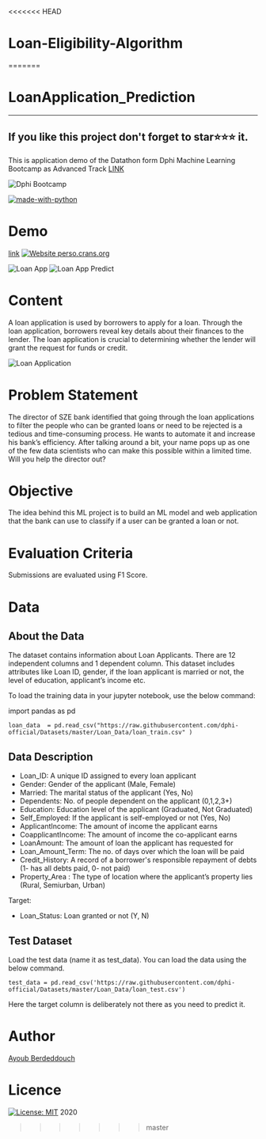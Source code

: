 <<<<<<< HEAD
# Loan-Eligibility-Algorithm
=======
# LoanApplication_Prediction

---
If you like this project don't forget to star⭐⭐⭐ it.
---


This is application demo of the Datathon form Dphi Machine Learning Bootcamp as Advanced Track [LINK](https://dphi.tech/bootcamps/machine-learning-online-bootcamp/)

![Dphi Bootcamp](https://github.com/ayoub-berdeddouch/LoanApplication_Prediction/blob/main/dphi_bc_advanced.PNG)


[![made-with-python](https://img.shields.io/badge/Made%20with-Python-1f425f.svg)](https://www.python.org/)


# Demo

[link](https://loan-app-prediciton.herokuapp.com/)   [![Website perso.crans.org](https://img.shields.io/website-up-down-green-red/http/perso.crans.org.svg)](http://perso.crans.org/)

![Loan App](https://github.com/ayoub-berdeddouch/LoanApplication_Prediction/blob/main/loan_app.PNG)
![Loan App Predict](https://github.com/ayoub-berdeddouch/LoanApplication_Prediction/blob/main/make_pred.PNG)

# Content

A loan application is used by borrowers to apply for a loan. Through the loan application, borrowers reveal key details about their finances to the lender. The loan application is crucial to determining whether the lender will grant the request for funds or credit.

![Loan Application](https://dphi-courses.s3.ap-south-1.amazonaws.com/Datathons/loan.png)

# Problem Statement

The director of SZE bank identified that going through the loan applications to filter the people who can be granted loans or need to be rejected is a tedious and time-consuming process. He wants to automate it and increase his bank’s efficiency. After talking around a bit, your name pops up as one of the few data scientists who can make this possible within a limited time. Will you help the director out? 


# Objective

The idea behind this ML project is to build an ML model and web application that the bank can use to classify if a user can be granted a loan or not.

# Evaluation Criteria

Submissions are evaluated using F1 Score.


# Data 

## About the Data
The dataset contains information about Loan Applicants. There are 12 independent columns and 1 dependent column. This dataset includes attributes like Loan ID, gender, if the loan applicant is married or not, the level of education, applicant’s income etc. 

To load the training data in your jupyter notebook, use the below command:

import pandas as pd
```
loan_data  = pd.read_csv("https://raw.githubusercontent.com/dphi-official/Datasets/master/Loan_Data/loan_train.csv" )
```

## Data Description

* Loan_ID: A unique ID assigned to every loan applicant
* Gender: Gender of the applicant (Male, Female)
* Married: The marital status of the applicant (Yes, No)
* Dependents: No. of people dependent on the applicant (0,1,2,3+)
* Education: Education level of the applicant (Graduated, Not Graduated)
* Self_Employed: If the applicant is self-employed or not (Yes, No)
* ApplicantIncome: The amount of income the applicant earns
* CoapplicantIncome: The amount of income the co-applicant earns
* LoanAmount: The amount of loan the applicant has requested for
* Loan_Amount_Term: The  no. of days over which the loan will be paid
* Credit_History: A record of a borrower's responsible repayment of debts (1- has all debts paid, 0- not paid)
* Property_Area : The type of location where the applicant’s property lies (Rural, Semiurban, Urban)

Target:

* Loan_Status: Loan granted or not (Y, N)



## Test Dataset

Load the test data (name it as test_data). You can load the data using the below command.
```
test_data = pd.read_csv('https://raw.githubusercontent.com/dphi-official/Datasets/master/Loan_Data/loan_test.csv')
```
Here the target column is deliberately not there as you need to predict it.


# Author 

[Ayoub Berdeddouch](https://github.com/ayoub-berdeddouch)

# Licence 

[![License: MIT](https://img.shields.io/badge/License-MIT-yellow.svg)](https://opensource.org/licenses/MIT) 2020
>>>>>>> master
